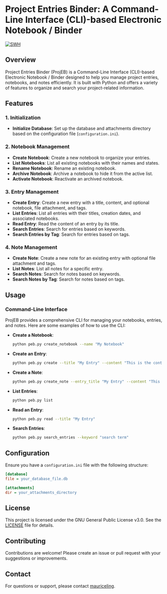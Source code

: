 # Project Entries Binder: A Command-Line Interface (CLI)-based Electronic Notebook / Binder

[![SWH](https://archive.softwareheritage.org/badge/origin/https://github.com/mauriceling/projeb/)](https://archive.softwareheritage.org/browse/origin/directory/?origin_url=https://github.com/mauriceling/projeb/)

## Overview

Project Entries Binder (ProjEB) is a Command-Line Interface (CLI)-based Electronic Notebook / Binder designed to help you manage project entries, notebooks, and notes efficiently. It is built with Python and offers a variety of features to organize and search your project-related information.

## Features

### 1. Initialization

- **Initialize Database**: Set up the database and attachments directory based on the configuration file (`configuration.ini`).

### 2. Notebook Management

- **Create Notebook**: Create a new notebook to organize your entries.
- **List Notebooks**: List all existing notebooks with their names and states.
- **Rename Notebook**: Rename an existing notebook.
- **Archive Notebook**: Archive a notebook to hide it from the active list.
- **Activate Notebook**: Reactivate an archived notebook.

### 3. Entry Management

- **Create Entry**: Create a new entry with a title, content, and optional notebook, file attachment, and tags.
- **List Entries**: List all entries with their titles, creation dates, and associated notebooks.
- **Read Entry**: Read the content of an entry by its title.
- **Search Entries**: Search for entries based on keywords.
- **Search Entries by Tag**: Search for entries based on tags.

### 4. Note Management

- **Create Note**: Create a new note for an existing entry with optional file attachment and tags.
- **List Notes**: List all notes for a specific entry.
- **Search Notes**: Search for notes based on keywords.
- **Search Notes by Tag**: Search for notes based on tags.

## Usage

### Command-Line Interface

ProjEB provides a comprehensive CLI for managing your notebooks, entries, and notes. Here are some examples of how to use the CLI:

- **Create a Notebook**:
  ```bash
  python peb.py create_notebook --name "My Notebook"
  ```

- **Create an Entry**:
  ```bash
  python peb.py create --title "My Entry" --content "This is the content of my entry." --notebook "My Notebook" --file "path/to/file" --tags "tag1" "tag2"
  ```

- **Create a Note**:
  ```bash
  python peb.py create_note --entry_title "My Entry" --content "This is a note for my entry." --file "path/to/file" --tags "noteTag1" "noteTag2"
  ```

- **List Entries**:
  ```bash
  python peb.py list
  ```

- **Read an Entry**:
  ```bash
  python peb.py read --title "My Entry"
  ```

- **Search Entries**:
  ```bash
  python peb.py search_entries --keyword "search term"
  ```

## Configuration

Ensure you have a `configuration.ini` file with the following structure:

```ini
[database]
file = your_database_file.db

[attachments]
dir = your_attachments_directory
```

## License

This project is licensed under the GNU General Public License v3.0. See the [LICENSE](LICENSE) file for details.

## Contributing

Contributions are welcome! Please create an issue or pull request with your suggestions or improvements.

## Contact

For questions or support, please contact [mauriceling](https://github.com/mauriceling).
